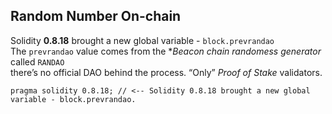 ## Random Number On-chain

Solidity **0.8.18** brought a new global variable - `block.prevrandao` <br />
The `prevrandao` value comes from the **Beacon chain randomess generator* called `RANDAO` <br />
there’s no official DAO behind the process. “Only” *Proof of Stake* validators.

```solidity
pragma solidity 0.8.18; // <-- Solidity 0.8.18 brought a new global variable - block.prevrandao. 
```
